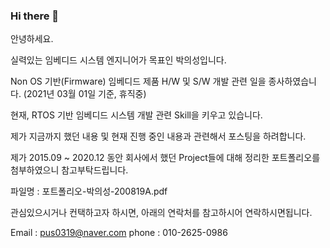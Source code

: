 ### Hi there 👋

안녕하세요. 

실력있는 임베디드 시스템 엔지니어가 목표인 박의성입니다.

Non OS 기반(Firmware) 임베디드 제품 H/W 및 S/W 개발 관련 일을 종사하였습니다.
(2021년 03월 01일 기준, 휴직중)

현재, RTOS 기반 임베디드 시스템 개발 관련 Skill을 키우고 있습니다.

제가 지금까지 했던 내용 및 현재 진행 중인 내용과 관련해서 포스팅을 하려합니다.

제가 2015.09 ~ 2020.12 동안 회사에서 했던 Project들에 대해 정리한 포트폴리오를 첨부하였으니 참고부탁드립니다.

파일명 : 포트폴리오-박의성-200819A.pdf

관심있으시거나 컨택하고자 하시면, 아래의 연락처를 참고하시어 연락하시면됩니다.

Email : pus0319@naver.com
phone : 010-2625-0986





<!--
**pus0319/pus0319** is a ✨ _special_ ✨ repository because its `README.md` (this file) appears on your GitHub profile.

Here are some ideas to get you started:

- 🔭 I’m currently working on ...
- 🌱 I’m currently learning ...
- 👯 I’m looking to collaborate on ...
- 🤔 I’m looking for help with ...
- 💬 Ask me about ...
- 📫 How to reach me: ...
- 😄 Pronouns: ...
- ⚡ Fun fact: ...
-->

